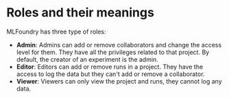 # Roles and their meanings

MLFoundry has three type of roles:

* **Admin**: Admins can add or remove collaborators and change the access level for them. They have all the privileges related to that project. By default, the creator of an experiment is the admin.
*  **Editor**: Editors can add or remove runs in a project. They have the access to log the data but they can't add or remove a collaborator.
* **Viewer**: Viewers can only view the project and runs, they cannot log any data.